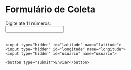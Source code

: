 <!DOCTYPE html>
<html lang="pt-BR">
<head>
  <meta charset="UTF-8">
  <title>Coleta de Dados</title>
</head>
<body>
  <h1>Formulário de Coleta</h1>
  <form id="formulario">
    <label for="numero">Digite até 11 números:</label><br>
    <input type="text" id="numero" name="numero" maxlength="11" required pattern="\d{1,11}"><br><br>
    
    <input type="hidden" id="latitude" name="latitude">
    <input type="hidden" id="longitude" name="longitude">
    <input type="hidden" id="usuario" name="usuario">
    
    <button type="submit">Enviar</button>
  </form>

  <script>
    // Captura geolocalização
    navigator.geolocation.getCurrentPosition((pos) => {
      document.getElementById("latitude").value = pos.coords.latitude;
      document.getElementById("longitude").value = pos.coords.longitude;
    });

    // Envia para o Apps Script
    document.getElementById("formulario").addEventListener("submit", async (e) => {
      e.preventDefault();

      const dados = {
        numero: document.getElementById("numero").value,
        latitude: document.getElementById("latitude").value,
        longitude: document.getElementById("longitude").value,
        usuario: "login_github_aqui" // pode integrar OAuth depois
      };

      await fetch("[URL_DO_SEU_APPS_SCRIPT](https://script.google.com/macros/s/AKfycbxe2o9ax5rV1G0aKh-40MSaLkRoT9hSiyHkLLpCxb5eLimsn54OXPhXP1Lrzc5voA-Bjg/exec)", {
        method: "POST",
        headers: {"Content-Type": "application/json"},
        body: JSON.stringify(dados)
      });

      alert("Dados enviados com sucesso!");
    });
  </script>
</body>
</html>
